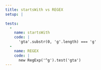 ```yaml
---
title: startsWith vs REGEX
setup: |
  
tests:
  -
    name: startsWith
    code: |
      'gta'.substr(0, 'g'.length) === 'g'
  -
    name: REGEX
    code: |
      new RegExp('^g').test('gta')
---
```


